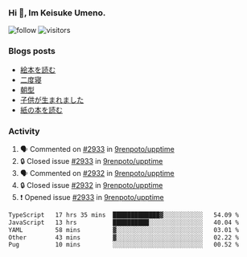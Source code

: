 ### Hi 👋, Im Keisuke Umeno.

<!--
**9renpoto/9renpoto** is a ✨ _special_ ✨ repository because its `README.md` (this file) appears on your GitHub profile.

Here are some ideas to get you started:

- 🔭 I’m currently working on ...
- 🌱 I’m currently learning ...
- 👯 I’m looking to collaborate on ...
- 🤔 I’m looking for help with ...
- 💬 Ask me about ...
- 📫 How to reach me: ...
- 😄 Pronouns: ...
- ⚡ Fun fact: ...
-->

![follow](https://img.shields.io/github/followers/9renpoto?label=Follow&style=social)
![visitors](https://komarev.com/ghpvc/?username=9renpoto&label=Profile%20views&color=0e75b6&style=flat)

### Blogs posts

<!-- BLOG-POST-LIST:START -->
- [絵本を読む](https://9renpoto.win/entry/2024/07/26/picture_book)
- [二度寝](https://9renpoto.win/entry/2024/07/18/going_back_to_sleep)
- [朝型](https://9renpoto.win/entry/2024/05/29/im-an-early)
- [子供が生まれました](https://9renpoto.win/entry/2024/04/18/hello-world)
- [紙の本を読む](https://9renpoto.win/entry/2024/02/25/reading-papar-book)
<!-- BLOG-POST-LIST:END -->

### Activity

<!--START_SECTION:activity-->
1. 🗣 Commented on [#2933](https://github.com/9renpoto/upptime/issues/2933#issuecomment-2282288226) in [9renpoto/upptime](https://github.com/9renpoto/upptime)
2. 🔒 Closed issue [#2933](https://github.com/9renpoto/upptime/issues/2933) in [9renpoto/upptime](https://github.com/9renpoto/upptime)
3. 🗣 Commented on [#2932](https://github.com/9renpoto/upptime/issues/2932#issuecomment-2282288213) in [9renpoto/upptime](https://github.com/9renpoto/upptime)
4. 🔒 Closed issue [#2932](https://github.com/9renpoto/upptime/issues/2932) in [9renpoto/upptime](https://github.com/9renpoto/upptime)
5. ❗ Opened issue [#2933](https://github.com/9renpoto/upptime/issues/2933) in [9renpoto/upptime](https://github.com/9renpoto/upptime)
<!--END_SECTION:activity-->

<!--START_SECTION:waka-->

```txt
TypeScript   17 hrs 35 mins  █████████████▓░░░░░░░░░░░   54.09 %
JavaScript   13 hrs          ██████████░░░░░░░░░░░░░░░   40.04 %
YAML         58 mins         ▓░░░░░░░░░░░░░░░░░░░░░░░░   03.01 %
Other        43 mins         ▓░░░░░░░░░░░░░░░░░░░░░░░░   02.22 %
Pug          10 mins         ░░░░░░░░░░░░░░░░░░░░░░░░░   00.52 %
```

<!--END_SECTION:waka-->
